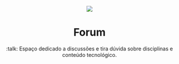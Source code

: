 <p align="center">
<img src="http://www.fgf.edu.br/wp-content/themes/fgf-28-05-2013_RESPONSIVO/images/fgf-faculdade-integrada-da-grande-fortaleza.png">
</p>
<h1 align="center">Forum</h1>
<p align="center">:talk: Espaço dedicado a discussões e tira dúvida sobre disciplinas e conteúdo tecnológico.</p>



